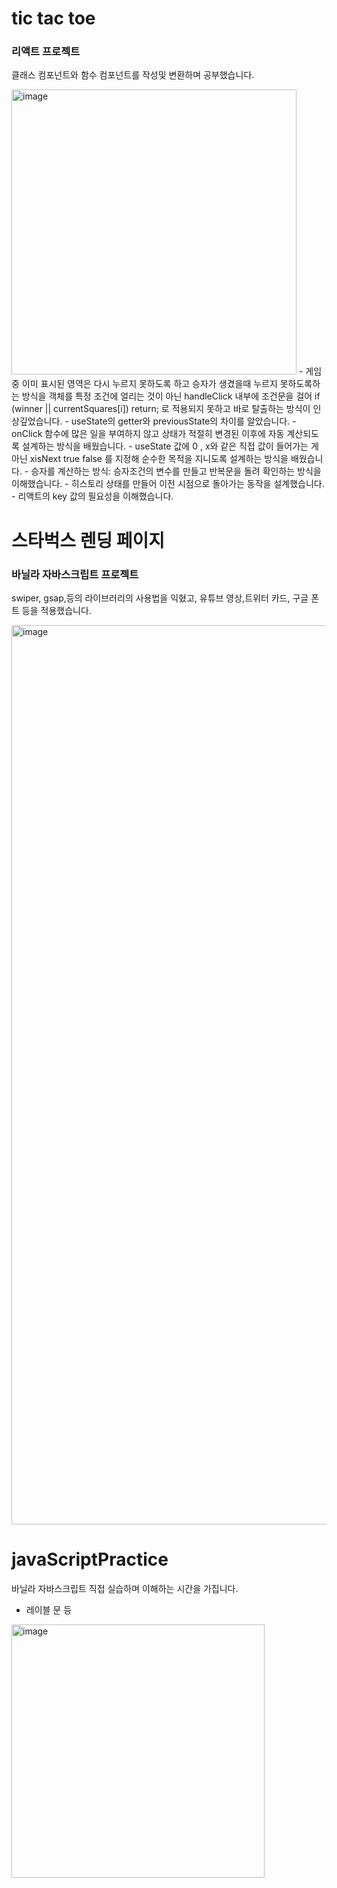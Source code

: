 # tic tac toe 
### 리액트 프로젝트

클래스 컴포넌트와 함수 컴포넌트를 작성및 변환하며 공부했습니다. 

<img width="456" alt="image" src="https://github.com/joywhy/miniProject/assets/82435813/4ff73f06-0ea0-44d1-a555-48ba92b9b475">
- 게임중 이미 표시된 영역은 다시 누르지 못하도록 하고 승자가 생겼을때 누르지 못하도록하는 방식을 객체를 특정 조건에 얼리는 것이 아닌 handleClick 내부에 조건문을 걸어     if (winner || currentSquares[i]) return; 로 적용되지 못하고 바로 탈출하는 방식이 인상깊었습니다.
- useState의 getter와 previousState의 차이를 알았습니다.
- onClick 함수에 많은 일을 부여하지 않고 상태가 적절히 변경된 이후에 자동 계산되도록 설계하는 방식을 배웠습니다.
- useState 값에 0 , x와 같은 직접 값이 들어가는 게 아닌 xisNext true false 를 지정해 순수한 목적을 지니도록 설계하는 방식을 배웠습니다.
- 승자를 계산하는 방식: 승자조건의 변수를 만들고 반복문을 돌려 확인하는 방식을 이해했습니다.
- 히스토리 상태를 만들어 이전 시점으로 돌아가는 동작을 설계했습니다.
- 리액트의 key 값의 필요성을 이해했습니다.


# 스타벅스 렌딩 페이지
### 바닐라 자바스크립트 프로젝트

 swiper, gsap,등의 라이브러리의 사용법을 익혔고, 유튜브 영상,트위터 카드, 구글 폰트 등을 적용했습니다. 

<img width="1439" alt="image" src="https://github.com/joywhy/miniProject/assets/82435813/50e738da-1c8f-42e2-bf7b-2a3b1ca96504">

# javaScriptPractice

바닐라 자바스크립트 직접 실습하며 이해하는 시간을 가집니다. 
- 레이블 문 등

<img width="405" alt="image" src="https://github.com/joywhy/miniProject/assets/82435813/32e9d4a1-f6d5-4b57-8e9a-a0086ea59fc4">

 
